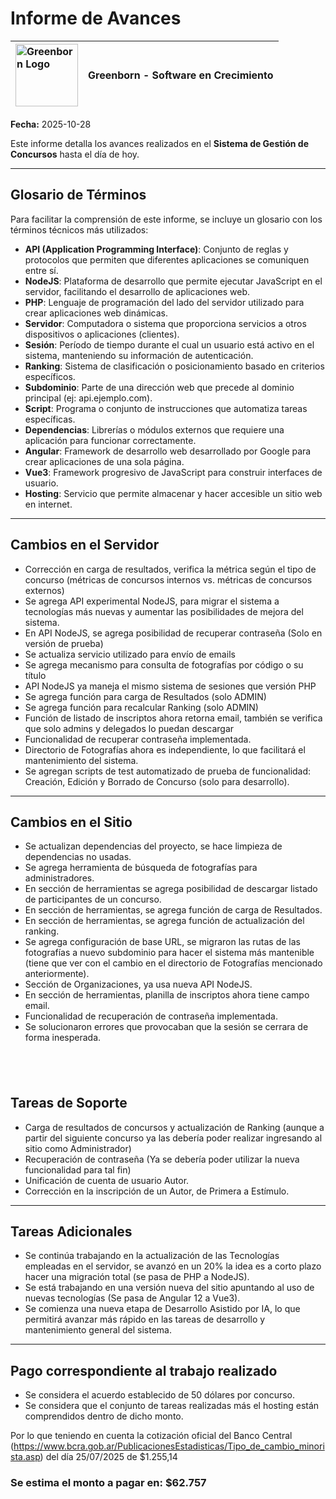 # Informe de Avances

| <img src="https://avatars.githubusercontent.com/u/90219548?s=200&v=4" alt="Greenborn Logo" height="100"> | **Greenborn - Software en Crecimiento** |
|:--|:--|

**Fecha:** 2025-10-28

Este informe detalla los avances realizados en el **Sistema de Gestión de Concursos** hasta el día de hoy.

---

## Glosario de Términos

Para facilitar la comprensión de este informe, se incluye un glosario con los términos técnicos más utilizados:

- **API (Application Programming Interface)**: Conjunto de reglas y protocolos que permiten que diferentes aplicaciones se comuniquen entre sí.
- **NodeJS**: Plataforma de desarrollo que permite ejecutar JavaScript en el servidor, facilitando el desarrollo de aplicaciones web.
- **PHP**: Lenguaje de programación del lado del servidor utilizado para crear aplicaciones web dinámicas.
- **Servidor**: Computadora o sistema que proporciona servicios a otros dispositivos o aplicaciones (clientes).
- **Sesión**: Período de tiempo durante el cual un usuario está activo en el sistema, manteniendo su información de autenticación.
- **Ranking**: Sistema de clasificación o posicionamiento basado en criterios específicos.
- **Subdominio**: Parte de una dirección web que precede al dominio principal (ej: api.ejemplo.com).
- **Script**: Programa o conjunto de instrucciones que automatiza tareas específicas.
- **Dependencias**: Librerías o módulos externos que requiere una aplicación para funcionar correctamente.
- **Angular**: Framework de desarrollo web desarrollado por Google para crear aplicaciones de una sola página.
- **Vue3**: Framework progresivo de JavaScript para construir interfaces de usuario.
- **Hosting**: Servicio que permite almacenar y hacer accesible un sitio web en internet.

---

## Cambios en el Servidor
- Corrección en carga de resultados, verifica la métrica según el tipo de concurso (métricas de concursos internos vs. métricas de concursos externos)
- Se agrega API experimental NodeJS, para migrar el sistema a tecnologías más nuevas y aumentar las posibilidades de mejora del sistema.
- En API NodeJS, se agrega posibilidad de recuperar contraseña (Solo en versión de prueba)
- Se actualiza servicio utilizado para envío de emails
- Se agrega mecanismo para consulta de fotografías por código o su título
- API NodeJS ya maneja el mismo sistema de sesiones que versión PHP
- Se agrega función para carga de Resultados (solo ADMIN)
- Se agrega función para recalcular Ranking (solo ADMIN)
- Función de listado de inscriptos ahora retorna email, también se verifica que solo admins y delegados lo puedan descargar
- Funcionalidad de recuperar contraseña implementada.
- Directorio de Fotografías ahora es independiente, lo que facilitará el mantenimiento del sistema.
- Se agregan scripts de test automatizado de prueba de funcionalidad: Creación, Edición y Borrado de Concurso (solo para desarrollo).

---

## Cambios en el Sitio
- Se actualizan dependencias del proyecto, se hace limpieza de dependencias no usadas.
- Se agrega herramienta de búsqueda de fotografías para administradores.
- En sección de herramientas se agrega posibilidad de descargar listado de participantes de un concurso.
- En sección de herramientas, se agrega función de carga de Resultados.
- En sección de herramientas, se agrega función de actualización del ranking.
- Se agrega configuración de base URL, se migraron las rutas de las fotografías a nuevo subdominio para hacer el sistema más mantenible (tiene que ver con el cambio en el directorio de Fotografías mencionado anteriormente).
- Sección de Organizaciones, ya usa nueva API NodeJS.
- En sección de herramientas, planilla de inscriptos ahora tiene campo email.
- Funcionalidad de recuperación de contraseña implementada.
- Se solucionaron errores que provocaban que la sesión se cerrara de forma inesperada.

&nbsp;
&nbsp;
&nbsp;
&nbsp;
&nbsp;
&nbsp;
---

## Tareas de Soporte
- Carga de resultados de concursos y actualización de Ranking (aunque a partir del siguiente concurso ya las debería poder realizar ingresando al sitio como Administrador)
- Recuperación de contraseña (Ya se debería poder utilizar la nueva funcionalidad para tal fin)
- Unificación de cuenta de usuario Autor.
- Corrección en la inscripción de un Autor, de Primera a Estímulo.

---

## Tareas Adicionales
- Se continúa trabajando en la actualización de las Tecnologías empleadas en el servidor, se avanzó en un 20% la idea es a corto plazo hacer una migración total (se pasa de PHP a NodeJS).
- Se está trabajando en una versión nueva del sitio apuntando al uso de nuevas tecnologías (Se pasa de Angular 12 a Vue3).
- Se comienza una nueva etapa de Desarrollo Asistido por IA, lo que permitirá avanzar más rápido en las tareas de desarrollo y mantenimiento general del sistema.

---

## Pago correspondiente al trabajo realizado
- Se considera el acuerdo establecido de 50 dólares por concurso.
- Se considera que el conjunto de tareas realizadas más el hosting están comprendidos dentro de dicho monto.

Por lo que teniendo en cuenta la cotización oficial del Banco Central (https://www.bcra.gob.ar/PublicacionesEstadisticas/Tipo_de_cambio_minorista.asp) del día 25/07/2025 de $1.255,14

### Se estima el monto a pagar en: **$62.757**
